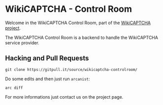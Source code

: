 # WikiCAPTCHA - Control Room

Welcome in the WikiCAPTCHA Control Room, part of the [WikiCAPTCHA project](https://gitpull.it/w/wikicaptcha/).

The WikiCAPTCHA Control Room is a backend to handle the WikiCAPTCHA service provider.

## Hacking and Pull Requests

```
git clone https://gitpull.it/source/wikicaptcha-controlroom/
```

Do some edits and then just run `arcanist`:

```
arc diff
```

For more informations just contact us on the project page.
